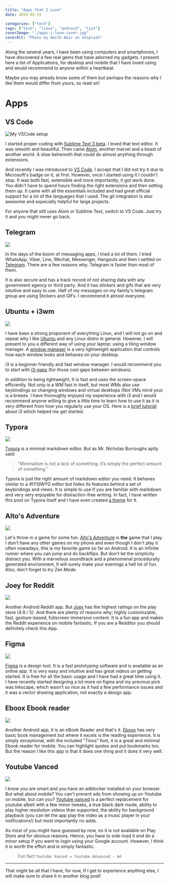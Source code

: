 ```yaml
---
title: "Apps that I Love"
date: 2019-05-15

categories: ["tech"]
tags: ["tech", "linux", "android", "list"]
coverImage: "./apps-i-love-cover.jpg"
coverAlt: "Photo by Amith Nair on Unsplash"
---
```


Along the several years, I have been using computers and smartphones, I have discovered a few real gems that have adorned my gadgets. I present here a list of Applications, for desktop and mobile that I have loved using and would recommend to anyone within a heartbeat.

Maybe you may already know some of them but perhaps the reasons why I like them would differ from yours, so read on!

# Apps

## VS Code

![My VSCode setup](./vscode.png)

I started proper coding with [Sublime Text 3 beta](https://www.sublimetext.com/3). I loved that text editor. It was smooth and beautiful. Then came [Atom](https://atom.io/), another marvel and a beast of another world. A slow behemoth that could do almost anything through extensions.

And recently I was introduced to [VS Code](https://code.visualstudio.com/). I accept that I did not try it due to Microsoft's badge on it, at first. However, once I started using it I couldn't stop. It was both fast, extensible and more importantly, it got work done. You didn't have to spend hours finding the right extensions and then setting them up. It came with all the essentials included and had great official support for a lot of the languages that I used. The git integration is also awesome and especially helpful for large projects.

For anyone that still uses Atom or Sublime Text, switch to VS Code. Just try it and you might never go back.

## Telegram

![](./telegram.png)

In the days of the boom of messaging apps, I tried a lot of them. I tried WhatsApp, Viber, Line, Wechat, Messenger, Hangouts and then I settled on [Telegram](https://telegram.org/). There are a few reasons why. Telegram is faster than most of them.

It is also secure and has a track record of not sharing data with any government agency or third party. And it has stickers and gifs that are very intuitive and easy to use. Half of my messages on my family's telegram group are using Stickers and GIFs. I recommend it almost everyone.

## Ubuntu + i3wm

![](./i3.png)

I have been a strong proponent of everything Linux, and I will not go on and repeat why I like [Ubuntu](https://www.ubuntu.com/download/desktop) and any Linux distro in general. However, I will present to you a different way of using your laptop: using a tiling window manager. A [window manager](https://wiki.archlinux.org/index.php/window_manager) is a very lightweight application that controls how each window looks and behaves on your desktop.

i3 is a beginner friendly and fast window manager. I would recommend you to start with [i3-gaps](https://github.com/Airblader/i3) (for those cool gaps between windows).

In addition to being lightweight, It is fast and uses the screen-space efficiently. Not only is a WM fast in itself, but most WMs also use keybindings so changing windows and virtual desktops (Not VMs mind you) is a breeze. I have thoroughly enjoyed my experience with i3 and I would recommend anyone willing to give a little time to learn how to use it as it is very different from how you regularly use your OS. Here is a [brief tutorial](https://www.youtube.com/watch?v=j1I63wGcvU4) about i3 which helped me get started.

## Typora

![](./typora.png)

[Typora](https://typora.io/) is a minimal markdown editor. But as Mr. Nicholas Burroughs aptly said:

> "Minimalism is not a lack of something. It’s simply the perfect amount of something."

Typora is just the right amount of markdown editor you need. It behaves similar to a WYSIWYG editor but hides its features behind a set of keybindings and views. It is simple to use if you are familiar with markdown and very very enjoyable for distraction-free writing. In fact, I have written this post on Typora itself and I have even created [a theme](https://theme.typora.io/theme/Xydark/) for it.

## Alto's Adventure

![](./alto.png)

Let's throw in a game for some fun. [Alto's Adventure](http://altosadventure.com/) is **the** game that I play. I don't have any other games on my phone and even though I don't play it often nowadays, this is my favorite game so far on Android. It is an infinite runner where you can jump and do backflips. But don't let the simplicity distract you. With a marvelous soundtrack and a phenomenal procedurally generated environment, It will surely make your evenings a hell lot of fun. Also, don't forget to try Zen Mode.

## Joey for Reddit

![](./joey.jpg)

Another Android Reddit app. But [Joey](https://play.google.com/store/apps/details?id=o.o.joey&hl=en_IN) has the highest ratings on the play store (4.9 / 5). And there are plenty of reasons why; highly customizable, fast, gesture-based, fullscreen immersive content. It is a fun app and makes the Reddit experience on mobile fantastic. If you are a Redditor you should definitely check this App.

## Figma

![](./figma.png)

[Figma](https://www.figma.com/) is a design tool. It is a fast prototyping software and is available as an online app. It is very easy and intuitive and has great videos on getting started. It is free for all the basic usage and I have had a great time using it. I have recently started designing a lot more on figma and my previous pick was Inkscape, which wasn't so nice as it had a few performance issues and it was a vector drawing application, not exactly a design app.

## Eboox Ebook reader

![](./eboox.png)

Another Android app, it is an eBook Reader and that's it. [Eboox](https://play.google.com/store/apps/details?id=com.reader.books&hl=en_IN) has very basic book management but where it excels is the reading experience. It is simply exceptional, with the included "Tinos" font, it is a great and minimal Ebook reader for mobile. You can highlight quotes and put bookmarks too. But the reason I like this app is that it does one thing and it does it very well.

## Youtube Vanced

![](./YouTube-Vanced.webp)

I know you are smart and you have an adblocker installed on your browser. But what about mobile? You can't prevent ads from showing up on Youtube on mobile, but can you? [Youtube vanced](https://www.xda-developers.com/youtube-vanced-apk/) is a perfect replacement for youtube albeit with a few minor tweaks, a true black dark mode, ability to play higher resolution videos than supported, the ability for background playback (you can let the app play the video as a music player in your notifications!) but most importantly no adds.

As most of you might have guessed by now, no it is not available on Play Store and for obvious reasons. Hence, you have to side-load it and do a minor setup if you want to login using your Google account. However, I think it is worth the effort and is simply fantastic.

> Fun fact `Youtube Vanced = Youtube Advanced - Ad`

---

That might be all that I have, for now, If I get to experience anything else, I will make sure to share it in another blog post!


